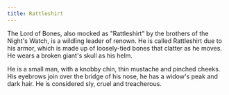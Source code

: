 ```yaml
---
title: Rattleshirt
---
```


The Lord of Bones, also mocked as "Rattleshirt" by the brothers of the Night's Watch, is a wildling leader of renown. He is called Rattleshirt due to his armor, which is made up of loosely-tied bones that clatter as he moves. He wears a broken giant's skull as his helm.

He is a small man, with a knobby chin, thin mustache and pinched cheeks. His eyebrows join over the bridge of his nose, he has a widow's peak and dark hair. He is considered sly, cruel and treacherous. 


